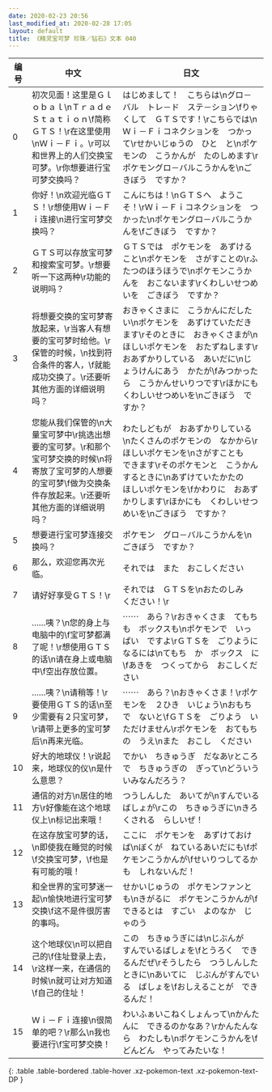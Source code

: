 ```yaml
---
date: 2020-02-23 20:56
last_modified_at: 2020-02-28 17:05
layout: default
title: 《精灵宝可梦 珍珠／钻石》文本 040
---
```

| 编号 | 中文 | 日文 |
| ---- | ---- | ---- |
| 0 | 初次见面！这里是Ｇｌｏｂａｌ\nＴｒａｄｅ　Ｓｔａｔｉｏｎ\f简称ＧＴＳ！\r在这里使用\nＷｉ－Ｆｉ。\r可以和世界上的人们交换宝可梦。\r你想要进行宝可梦交换吗？ | はじめまして！　こちらは\nグロ－バル　トレ－ド　ステ－ション\fりゃくして　ＧＴＳです！\rこちらでは\nＷｉ－Ｆｉコネクションを　つかって\rせかいじゅうの　ひと　と\nポケモンの　こうかんが　たのしめます\rポケモングロ－バルこうかんを\nごきぼう　ですか？ |
| 1 | 你好！\n欢迎光临ＧＴＳ！\r想使用Ｗｉ－Ｆｉ连接\n进行宝可梦交换吗？ | こんにちは！\nＧＴＳへ　ようこそ！\rＷｉ－Ｆｉコネクションを　つかった\nポケモングロ－バルこうかんを\fごきぼう　ですか？ |
| 2 | ＧＴＳ可以存放宝可梦和搜索宝可梦。\r想要听一下这两种\r功能的说明吗？ | ＧＴＳでは　ポケモンを　あずけること\nポケモンを　さがすことの\rふたつのほうほうで\nポケモンこうかんを　おこないます\rくわしいせつめいを　ごきぼう　ですか？ |
| 3 | 将想要交换的宝可梦寄放起来，\r当客人有想要的宝可梦时给他。\r保管的时候，\n找到符合条件的客人，\f就能成功交换了。\r还要听其他方面的详细说明吗？ | おきゃくさまに　こうかんにだしたい\nポケモンを　あずけていただきます\rそのときに　おきゃくさまが\nほしいポケモンを　おたずねします\rおあずかりしている　あいだに\nじょうけんにあう　かたが\fみつかったら　こうかんせいりつです\rほかにも　くわしいせつめいを\nごきぼう　ですか？ |
| 4 | 您能从我们保管的\n大量宝可梦中\r挑选出想要的宝可梦。\r和那个宝可梦交换的时候\n将寄放了宝可梦的人想要的宝可梦\f做为交换条件存放起来。\r还要听其他方面的详细说明吗？ | わたしどもが　おあずかりしている\nたくさんのポケモンの　なかから\rほしいポケモンを\nさがすことも　できます\rそのポケモンと　こうかんするときに\nあずけていたかたの　ほしいポケモンを\fかわりに　おあずかりします\rほかにも　くわしいせつめいを\nごきぼう　ですか？ |
| 5 | 想要进行宝可梦连接交换吗？ | ポケモン　グロ－バルこうかんを\nごきぼう　ですか？ |
| 6 | 那么，欢迎您再次光临。 | それでは　また　おこしください |
| 7 | 请好好享受ＧＴＳ！\r | それでは　ＧＴＳを\nおたのしみ　ください！\r |
| 8 | ……咦？\n您的身上与电脑中的\f宝可梦都满了呢！\r想使用ＧＴＳ的话\n请在身上或电脑中\f空出存放位置。 | ⋯⋯　あら？\rおきゃくさま　てもちも　ボックスも\nポケモンで　いっぱい　ですよ\rＧＴＳを　ごりように　なるには\nてもち　か　ボックス　に\fあきを　つくってから　おこしください |
| 9 | ……咦？\n请稍等！\r要使用ＧＴＳ的话\n至少需要有２只宝可梦，\r请带上更多的宝可梦后\n再来光临。 | ⋯⋯　あら？\nおきゃくさま！\rポケモンを　２ひき　いじょう\nおもちで　ないと\fＧＴＳを　ごりよう　いただけません\rポケモンを　おてもちの　うえ\nまた　おこし　ください |
| 10 | 好大的地球仪！\r说起来，地球仪的仪\n是什么意思？ | でかい　ちきゅうぎ　だなあ\rところで　ちきゅうぎの　ぎって\nどういう　いみなんだろう？ |
| 11 | 通信的对方\n居住的地方\r好像能在这个地球仪上\n标记出来哦！ | つうしんした　あいてが\nすんでいる　ばしょが\rこの　ちきゅうぎに\nきろくされる　らしいぜ！ |
| 12 | 在这存放宝可梦的话，\n即使我在睡觉的时候\f交换宝可梦，\f也是有可能的哦！ | ここに　ポケモンを　あずけておけば\nぼくが　ねているあいだにも\fポケモンこうかんが\fせいりつしてるかも　しれないんだ！ |
| 13 | 和全世界的宝可梦迷一起\n愉快地进行宝可梦交换\f这不是件很厉害的事吗。 | せかいじゅうの　ポケモンファンとも\nきがるに　ポケモンこうかんが\fできるとは　すごい　よのなか　じゃのう |
| 14 | 这个地球仪\n可以把自己的\f住址登录上去，\r这样一来，在通信的时候\n就可让对方知道\f自己的住址！ | この　ちきゅうぎには\nじぶんが　すんでいるばしょを\fとうろく　できるんだぜ\rそうしたら　つうしんしたときに\nあいてに　じぶんがすんでいる　ばしょを\fおしえることが　できるんだ！ |
| 15 | Ｗｉ－Ｆｉ连接\n很简单的吧？\r那么\n我也要进行\f宝可梦交换！ | わいふぁいこねくしょんって\nかんたんに　できるのかなあ？\rかんたんなら　わたしも\nポケモンこうかんを\fどんどん　やってみたいな！ |
{: .table .table-bordered .table-hover .xz-pokemon-text .xz-pokemon-text-DP }